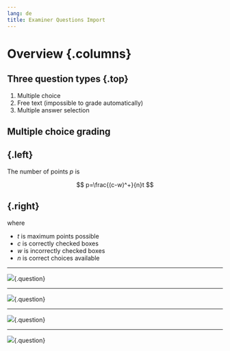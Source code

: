 ```yaml
---
lang: de
title: Examiner Questions Import
---
```


# Overview {.columns}

## Three question types {.top}

1.  Multiple choice
2.  Free text (impossible to grade automatically)
3.  Multiple answer selection

## Multiple choice grading

##  {.left}

The number of points $p$ is

$$
p=\frac{(c-w)^+}{n}t
$$

##  {.right}

where

-   $t$ is maximum points possible
-   $c$ is correctly checked boxes
-   $w$ is incorrectly checked boxes
-   $n$ is correct choices available

------------------------------------------------------------------------

![](./data/homogenous-coordinates-quest.yaml){.question}

------------------------------------------------------------------------

![](./data/replacement-transform-1-quest.yaml){.question}

------------------------------------------------------------------------

![](./data/composite-pattern-2-quest.yaml){.question}

------------------------------------------------------------------------

![](./data/texture-transformation-quest.yaml){.question}
